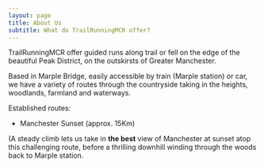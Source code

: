 ```yaml
---
layout: page
title: About Us
subtitle: What do TrailRunningMCR offer?
---
```


TrailRunningMCR offer guided runs along trail or fell on the edge of the beautiful Peak District, on the outskirsts of Greater Manchester.

Based in Marple Bridge, easily accessible by train (Marple station) or car, we have a variety of routes through the countryside taking in the heights, woodlands, farmland and waterways.



Established routes:
- Manchester Sunset (approx. 15Km)

(A steady climb lets us take in **the best** view of Manchester at sunset atop this challenging route, before a thrilling downhill winding through the woods back to Marple station.

